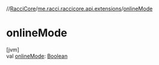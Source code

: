 //[RacciCore](../../index.md)/[me.racci.raccicore.api.extensions](index.md)/[onlineMode](online-mode.md)

# onlineMode

[jvm]\
val [onlineMode](online-mode.md): [Boolean](https://kotlinlang.org/api/latest/jvm/stdlib/kotlin/-boolean/index.html)
